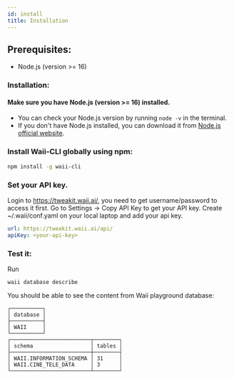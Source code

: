 ```yaml
---
id: install
title: Installation
---
```


## Prerequisites:
- Node.js (version >= 16)

### Installation:

#### Make sure you have Node.js (version >= 16) installed.
   - You can check your Node.js version by running `node -v` in the terminal.
   - If you don't have Node.js installed, you can download it from [Node.js official website](https://nodejs.org/).

### Install Waii-CLI globally using npm:

```bash
npm install -g waii-cli
```

### Set your API key.
Login to https://tweakit.waii.ai/, you need to get username/password to access it first. Go to Settings -> Copy API Key to get your API key.
Create ~/.waii/conf.yaml on your local laptop and add your api key.
```yaml
url: https://tweakit.waii.ai/api/
apiKey: <your-api-key>
```

### Test it:

Run
```
waii database describe
```
You should be able to see the content from Waii playground database:
```
┌──────────┐
│ database │
├──────────┤
│ WAII     │
└──────────┘
┌─────────────────────────┬────────┐
│ schema                  │ tables │
├─────────────────────────┼────────┤
│ WAII.INFORMATION_SCHEMA │ 31     │
│ WAII.CINE_TELE_DATA     │ 3      │
└─────────────────────────┴────────┘
```
